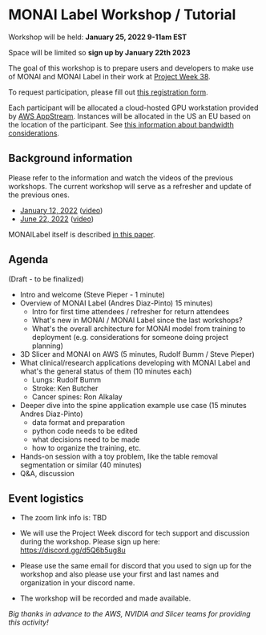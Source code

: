 # MONAI Label Workshop / Tutorial

Workshop will be held: **January 25, 2022 9-11am EST**

Space will be limited so **sign up by January 22th 2023**

The goal of this workshop is to prepare users and developers to make use of MONAI and MONAI Label in their work at [Project Week 38](README.md).

To request participation, please fill out [this registration form](https://docs.google.com/forms/d/1LmMofTzwlxNgOTgQanGddeKQKfNZwdoRr7l96-Ht1h8/edit).

Each participant will be allocated a cloud-hosted GPU workstation provided by [AWS AppStream](https://aws.amazon.com/appstream2/faqs/).
Instances will be allocated in the US an EU based on the location of the participant.  See [this information about bandwidth considerations](https://docs.aws.amazon.com/appstream2/latest/developerguide/bandwidth-recommendations-user-connections.html).



## Background information

Please refer to the information and watch the videos of the previous workshops. The current workshop will serve as a refresher and update of the previous ones.
* [January 12, 2022](https://discourse.slicer.org/t/monailabel-3d-slicer-for-cloud-computing-workshop-jan-12-2022-2-4-est/21152) ([video](https://youtu.be/PmD8umlcpF4))
* [June 22, 2022](https://github.com/NA-MIC/ProjectWeek/blob/master/PW37_2022_Virtual/MONAILabel_Workshop.md) ([video](https://www.youtube.com/watch?v=wtiEe_jiUzg))

MONAILabel itself is described [in this paper](https://arxiv.org/abs/2203.12362).


## Agenda
(Draft - to be finalized)
* Intro and welcome (Steve Pieper - 1 minute)
* Overview of MONAI Label (Andres Diaz-Pinto) 15 minutes)
  * Intro for first time attendees / refresher for return attendees
  * What's new in MONAI / MONAI Label since the last workshops?
  * What's the overall architecture for MONAI model from training to deployment (e.g. considerations for someone doing project planning)
* 3D Slicer and MONAI on AWS (5 minutes, Rudolf Bumm / Steve Pieper)
* What clinical/research applications developing with MONAI Label and what's the general status of them (10 minutes each)
  * Lungs: Rudolf Bumm 
  * Stroke: Ken Butcher
  * Cancer spines: Ron Alkalay
* Deeper dive into the spine application example use case (15 minutes Andres Diaz-Pinto)
  * data format and preparation
  * python code needs to be edited
  * what decisions need to be made
  * how to organize the training, etc.
* Hands-on session with a toy problem, like the table removal segmentation or similar (40 minutes)
* Q&A, discussion

## Event logistics

* The zoom link info is: TBD

* We will use the Project Week discord for tech support and discussion during the workshop.  Please sign up here: https://discord.gg/d5Q6b5ug8u
* Please use the same email for discord that you used to sign up for the workshop and also please use your first and last names and organization in your discord name.
* The workshop will be recorded and made available.

*Big thanks in advance to the AWS, NVIDIA and Slicer teams for providing this activity!*

